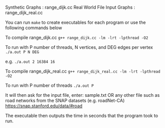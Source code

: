 Synthetic Graphs : range_dijk.cc
Real World File Input Graphs : range_dijk_real.cc

You can run ```make``` to create executables for each program or use the following commands below

To compile range_dijk.cc
  ```g++ range_dijk.cc -lm -lrt -lpthread -O2```
  
To run with P number of threads, N vertices, and DEG edges per vertex
  ```./a.out P N DEG```

e.g. ```./a.out 2 16384 16```


To compile range_dijk_real.cc
  ```g++ range_dijk_real.cc -lm -lrt -lpthread -O2```
  
To run with P number of threads
  ```./a.out P```
  
  It will then ask for the input file, enter:
  sample.txt
  OR any other file such as road networks from the SNAP datasets (e.g. roadNet-CA)
  https://snap.stanford.edu/data/#road

The executable then outputs the time in seconds that the program took to run.
